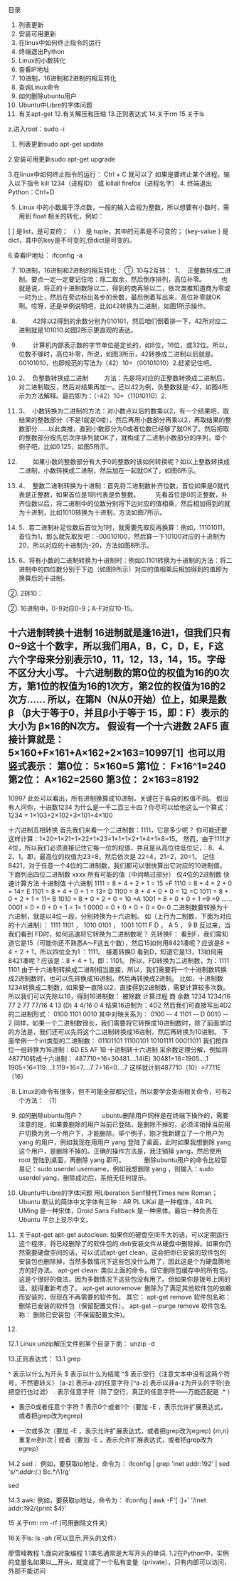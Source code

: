 目录
1. 列表更新
2. 安装可用更新
3. 在linux中如何终止指令的运行
4. 终端退出Python
5. Linux的小数转化
6. 查看IP地址
7. 10进制，16进制和2进制的相互转化
8. 查询Linux命令
9. 如何删除ubuntu用户
10. Ubuntu中Libre的字体问题
11. 有关apt-get
12.有关解压和压缩
13.正则表达式
14.关于rm
15.关于ls


z.进入root：sudo -i
1. 列表更新sudo apt-get update

2.安装可用更新sudo apt-get upgrade

3.在linux中如何终止指令的运行：
Ctrl + C 就可以了
如果是要终止某个进程，输入以下指令
kill 1234（进程ID）
或
killall firefox（进程名字）
4. 终端退出Python：Ctrl+D

5. Linux 中的小数属于浮点数，一般的输入会视为整数，所以想要有小数时，需用到 float 相关的转化，例如：













[ ] 是list，是可变的；
（  ） 是 tuple，其中的元素是不可变的；
{key-value } 是dict，其中的key是不可变的,但dict是可变的。

6.查看IP地址：
ifconfig -a

7. 10进制，16进制和2进制的相互转化：
①. 10与2互转：
 1、  正整数转成二进制。要点一定一定要记住哈：除二取余，然后倒序排列，高位补零。
        也就是说，将正的十进制数除以二，得到的商再除以二，依次类推知道商为零或一时为止，然后在旁边标出各步的余数，最后倒着写出来，高位补零就OK咧。哎呀，还是举例说明吧，比如42转换为二进制，如图1所示操作。

1.         42除以2得到的余数分别为010101，然后咱们倒着排一下，42所对应二进制就是101010.如图2所示更直观的表达。

2.         计算机内部表示数的字节单位是定长的，如8位，16位，或32位。所以，位数不够时，高位补零，所说，如图3所示，42转换成二进制以后就是。00101010，也即规范的写法为（42）10=（00101010）2.赶紧记住吧。

3. 2、  负整数转换成二进制
        方法：先是将对应的正整数转换成二进制后，对二进制取反，然后对结果再加一。还以42为例，负整数就是-42，如图4所示为方法解释。最后即为：（-42）10=（11010110）2.

4. 3、  小数转换为二进制的方法：对小数点以后的数乘以2，有一个结果吧，取结果的整数部分（不是1就是0喽），然后再用小数部分再乘以2，再取结果的整数部分……以此类推，直到小数部分为0或者位数已经够了就OK了。然后把取的整数部分按先后次序排列就OK了，就构成了二进制小数部分的序列，举个例子吧，比如0.125，如图5所示。

5.         如果小数的整数部分有大于0的整数时该如何转换呢？如以上整数转换成二进制，小数转换成二进制，然后加在一起就OK了，如图6所示。

6. 4、  整数二进制转换为十进制：首先将二进制数补齐位数，首位如果是0就代表是正整数，如果首位是1则代表是负整数。
        先看首位是0的正整数，补齐位数以后，将二进制中的位数分别将下边对应的值相乘，然后相加得到的就为十进制，比如1010转换为十进制，方法如图7所示。

7. 5、若二进制补足位数后首位为1时，就需要先取反再换算：例如，11101011，首位为1，那么就先取反吧：-00010100，然后算一下10100对应的十进制为20，所以对应的十进制为-20，方法如图8所示。

8. 6、将有小数的二进制转换为十进制时：例如0.1101转换为十进制的方法：将二进制中的四位数分别于下边（如图9所示）对应的值相乘后相加得到的值即为换算后的十进制。



②. 2转10：

②. 16进制中，0-9对应0-9；A-F对应10-15。

十六进制转换十进制
16进制就是逢16进1，但我们只有0~9这十个数字，所以我们用A，B，C，D，E，F这六个字母来分别表示10，11，12，13，14，15。字母不区分大小写。
十六进制数的第0位的权值为16的0次方，第1位的权值为16的1次方，第2位的权值为16的2次方……
所以，在第N（N从0开始）位上，如果是数β （β大于等于0，并且β小于等于 15，即：F）表示的大小为 β×16的N次方。
假设有一个十六进数 2AF5
直接计算就是：
5×160+F×161+A×162+2×163=10997[1] 
也可以用竖式表示：
第0位： 5×160=5
第1位： F×16^1=240
第2位： A×162=2560
第3位： 2×163=8192
-------------------------------
10997
此处可以看出，所有进制换算成10进制，关键在于各自的权值不同。
假设有人问你，十进数1234 为什么是一千二百三十四？你尽可以给他这么一个算式：
1234 = 1×103+2×102+3×101+4×100

    
十六进制互相转换
首先我们来看一个二进制数：1111，它是多少呢？
你可能还要这样计算：1×20+1×21+1×22+1×23=1×1+1×2+1×4+1×8=15。
然而，由于1111才4位，所以我们必须直接记住它每一位的权值，并且是从高位往低位记，：8、4、2、1。即，最高位的权值为23=8，然后依次是 22=4，21=2，20=1。
记住8421，对于任意一个4位的二进制数，我们都可以很快算出它对应的10进制值。
下面列出四位二进制数 xxxx 所有可能的值（中间略过部分）
仅4位的2进制数 快速计算方法 十进制值 十六进制
1111 = 8 + 4 + 2 + 1 = 15 =F
1110 = 8 + 4 + 2 + 0 = 14= E
1101 = 8 + 4 + 0 + 1 = 13= D
1100 = 8 + 4 + 0 + 0 = 12 =C
1011 = 8 + 0 + 2 + 1 = 11= B
1010 = 8 + 0 + 2 + 0 = 10 =A
1001 = 8 + 0 + 0 + 1 =9 =9
……
0001 = 0 + 0 + 0 + 1 = 1= 1
0000 = 0 + 0 + 0 + 0 = 0= 0
二进制数要转换为十六进制，就是以4位一段，分别转换为十六进制。
如（上行为二制数，下面为对应的十六进制）：
1111 1101 ， 1010 0101 ， 1001 1011
F D ， A 5 ， 9 B
反过来，当我们看到 FD时，如何迅速将它转换为二进制数呢？
先转换F：
看到F，我们需知道它是15（可能你还不熟悉A～F这五个数），然后15如何用8421凑呢？应该是8 + 4 + 2 + 1，所以四位全为1 ：1111。
接着转换D
看到D，知道它是13，13如何用8421凑呢？应该是：8 + 4 + 1，即：1101。
所以，FD转换为二进制数，为：1111 1101
由于十六进制转换成二进制相当直接，所以，我们需要将一个十进制数转换成2进制数时，也可以先转换成16进制，然后再转换成2进制。
比如，十进制数 1234转换成二制数，如果要一直除以2，直接得到2进制数，需要计算较多次数。所以我们可以先除以16，得到16进制数：
被除数 计算过程 商 余数
1234 1234/16 77 2
77 77/16 4 13 (D)
4 4/16 0 4
结果16进制为：4D2
然后我们可直接写出4D2的二进制形式：
0100
1101
0010
其中对映关系为：
0100 -- 4
1101 -- D
0010 -- 2
同样，如果一个二进制数很长，我们需要将它转换成10进制数时，除了前面学过的方法是，我们还可以先将这个二进制转换成16进制，然后再转换为10进制。
下面举例一个int类型的二进制数：
01101101
11100101
10101111
00011011
我们按四位一组转换为16进制：6D E5 AF 1B
十进制转十六进制
采余数定理分解，例如将487710转成十六进制：
487710÷16=30481....14(E)
30481÷16=1905....1
1905÷16=119....1
119÷16=7....7
7÷16=0....7
这样就计到487710（10）=7711E（16）

8. Linux的命令有很多，但不可能全部都记住，所以要学会查询相关命令，可有2个方法：
（1）

9. 如何删除ubuntu用户？
          ubuntu删除用户同样是在终端下操作的，需要注意的是，如果要删除的用户当前已登陆，是删除不掉的，必须注销掉当前用户切换为另一个用户下，才能删除。举个例子，刚才我新建立了一个用户为 yang 的用户，例如我现在用用户 yang 登陆了桌面，此时如果我想删除 yang 这个用户，是删除不掉的。正确的操作方法是，我注销掉 yang，然后使用 root 登陆到桌面，再删除 yang 即可。
          删除ubuntu用户的命令比较容易记：sudo userdel username，例如我想删除 yang ，则输入：sudo userdel yang，删除成功后，系统无任何提示。

10. Ubuntu中Libre的字体问题
用Liberation Serif替代Times new Roman；Ubuntu 默认的简体中文字体有三种：AR PL UKai 是一种楷体，AR PL UMing 是一种宋体，Droid Sans Fallback 是一种黑体。最后一种负责在 Ubuntu 平台上显示中文。

11. 关于apt-get
apt-get autoclean:
    如果你的硬盘空间不大的话，可以定期运行这个程序，将已经删除了的软件包的.deb安装文件从硬盘中删除掉。如果你仍然需要硬盘空间的话，可以试试apt-get clean，这会把你已安装的软件包的安装包也删除掉，当然多数情况下这些包没什么用了，因此这是个为硬盘腾地方的好办法。
apt-get clean:
    类似上面的命令，但它删除包缓存中的所有包。这是个很好的做法，因为多数情况下这些包没有用了。但如果你是拨号上网的话，就得重新考虑了。
apt-get autoremove:
    删除为了满足其他软件包的依赖而安装的，但现在不再需要的软件包。
其它：
apt-get remove 软件包名称：
    删除已安装的软件包（保留配置文件）。
apt-get --purge remove 软件包名称：
     删除已安装包（不保留配置文件)。

12.
12.1 Linux unzip解压文件到某个目录下面：
unzip <your zip file> -d <your targeted directory>

13.正则表达式：
13.1 grep

^ 表示以什么为开头
$ 表示以什么为结尾
^$ 表示空行（注意文本中没有这两个符号，不然要转义）
[a-z] 表示a-z的任意字符
[^a-z] 表示以非a-z为开头的字符(会把空行也过滤）
. 表示任意字符（除了空行，真正的任意字符——万能匹配是 .* ）
* 表示0或者任意个字符
? 表示0个或者1个（要加 -E ，表示允许扩展表达式，或者把grep改为egrep)
+ 一次或多次（要加 -E ，表示允许扩展表达式，或者把grep改为egrep)
\{m,n\} 重复m到n次
| 或者（要加 -E ，表示允许扩展表达式，或者把grep改为egrep）

14.2 sed：
例如，要获取ip地址，命令为：
ifconfig | grep 'inet addr:192' | sed 's/^.*addr:\(.*\) Bc.*/\1/g' 

sed

14.3 awk:
例如，要获取ip地址，命令为：
ifconfig | awk -F'[ :]+' '/inet addr:192/{print $4}'

15 关于rm:
rm -rf (可用删除文件夹）

16关于ls:
ls -ah (可以显示.开头的文件）


廖雪峰教程
1.面向对象编程
1.1类名通常是大写开头的单词.
1.2在Python中，实例的变量名如果以__开头，就变成了一个私有变量（private），只有内部可以访问，外部不能访问

